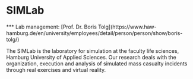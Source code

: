 <h1>SIMLab</h1>
***
Lab management: [Prof. Dr. Boris Tolg](https://www.haw-hamburg.de/en/university/employees/detail/person/person/show/boris-tolg/)

The SIMLab is the laboratory for simulation at the faculty life sciences, Hamburg University of Applied Sciences. Our research deals with the organization, execution and analysis of simulated mass casualty incidents through real exercises and virtual reality.
